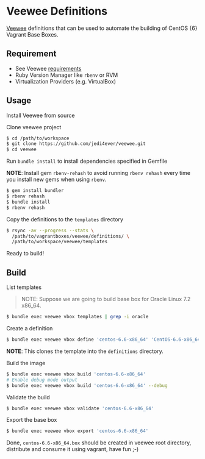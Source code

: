 # Veewee Definitions

[Veewee](https://github.com/jedi4ever/veewee) definitions that can be used to automate the building of CentOS {6} Vagrant Base Boxes.

## Requirement

* See Veewee [requirements](https://github.com/jedi4ever/veewee/blob/master/doc/requirements.md)
* Ruby Version Manager like `rbenv` or RVM
* Virtualization Providers (e.g. VirtualBox)

## Usage

Install Veewee from source

Clone veewee project

```bash
$ cd /path/to/workspace
$ git clone https://github.com/jedi4ever/veewee.git
$ cd veewee
```
Run `bundle install` to install dependencies specified in Gemfile

**NOTE**: Install gem `rbenv-rehash` to avoid running `rbenv rehash` every time you install new gems when using `rbenv`.

```bash
$ gem install bundler
$ rbenv rehash
$ bundle install
$ rbenv rehash
```

Copy the definitions to the `templates` directory

```bash
$ rsync -av --progress --stats \
  /path/to/vagrantboxes/veewee/definitions/ \
  /path/to/workspace/veewee/templates
```

Ready to build!

## Build

List templates

> NOTE: Suppose we are going to build base box for Oracle Linux 7.2 x86_64.

```bash
$ bundle exec veewee vbox templates | grep -i oracle
```

Create a definition

```bash
$ bundle exec veewee vbox define 'centos-6.6-x86_64' 'CentOS-6.6-x86_64'
```

**NOTE**: This clones the template into the `definitions` directory.

Build the image

```bash
$ bundle exec veewee vbox build 'centos-6.6-x86_64'
# Enable debug mode output
$ bundle exec veewee vbox build 'centos-6.6-x86_64' --debug
```

Validate the build

```bash
$ bundle exec veewee vbox validate 'centos-6.6-x86_64'
```

Export the base box

```bash
$ bundle exec veewee vbox export 'centos-6.6-x86_64'
```

Done, `centos-6.6-x86_64.box` should be created in veewee root directory, distribute and consume it using vagrant, have fun ;-)
